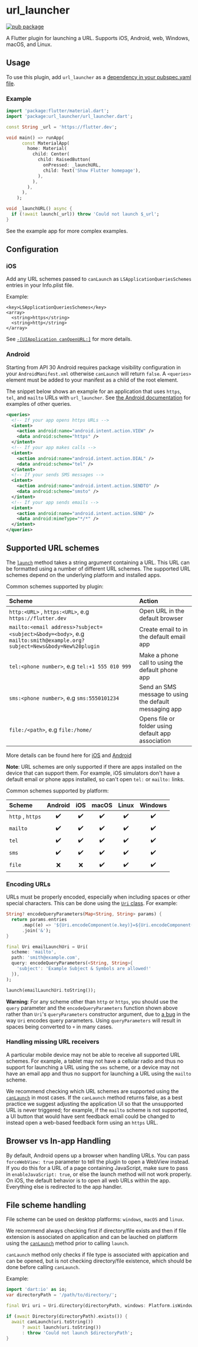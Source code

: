 # url_launcher

[![pub package](https://img.shields.io/pub/v/url_launcher.svg)](https://pub.dev/packages/url_launcher)

A Flutter plugin for launching a URL. Supports
iOS, Android, web, Windows, macOS, and Linux.

## Usage

To use this plugin, add `url_launcher` as a [dependency in your pubspec.yaml file](https://flutter.dev/platform-plugins/).

### Example

``` dart
import 'package:flutter/material.dart';
import 'package:url_launcher/url_launcher.dart';

const String _url = 'https://flutter.dev';

void main() => runApp(
      const MaterialApp(
        home: Material(
          child: Center(
            child: RaisedButton(
              onPressed: _launchURL,
              child: Text('Show Flutter homepage'),
            ),
          ),
        ),
      ),
    );

void _launchURL() async {
  if (!await launch(_url)) throw 'Could not launch $_url';
}
```

See the example app for more complex examples.

## Configuration

### iOS
Add any URL schemes passed to `canLaunch` as `LSApplicationQueriesSchemes` entries in your Info.plist file.

Example:
```
<key>LSApplicationQueriesSchemes</key>
<array>
  <string>https</string>
  <string>http</string>
</array>
```

See [`-[UIApplication canOpenURL:]`](https://developer.apple.com/documentation/uikit/uiapplication/1622952-canopenurl) for more details.

### Android

Starting from API 30 Android requires package visibility configuration in your
`AndroidManifest.xml` otherwise `canLaunch` will return `false`. A `<queries>`
element must be added to your manifest as a child of the root element.

The snippet below shows an example for an application that uses `https`, `tel`,
and `mailto` URLs with `url_launcher`. See
[the Android documentation](https://developer.android.com/training/package-visibility/use-cases)
for examples of other queries.

``` xml
<queries>
  <!-- If your app opens https URLs -->
  <intent>
    <action android:name="android.intent.action.VIEW" />
    <data android:scheme="https" />
  </intent>
  <!-- If your app makes calls -->
  <intent>
    <action android:name="android.intent.action.DIAL" />
    <data android:scheme="tel" />
  </intent>
  <!-- If your sends SMS messages -->
  <intent>
    <action android:name="android.intent.action.SENDTO" />
    <data android:scheme="smsto" />
  </intent>
  <!-- If your app sends emails -->
  <intent>
    <action android:name="android.intent.action.SEND" />
    <data android:mimeType="*/*" />
  </intent>
</queries>
```

## Supported URL schemes

The [`launch`](https://pub.dev/documentation/url_launcher/latest/url_launcher/launch.html) method
takes a string argument containing a URL. This URL
can be formatted using a number of different URL schemes. The supported
URL schemes depend on the underlying platform and installed apps.

Common schemes supported by plugin:

| Scheme | Action |
|:---|:---|
| `http:<URL>` , `https:<URL>`, e.g `https://flutter.dev` | Open URL in the default browser |
| `mailto:<email address>?subject=<subject>&body=<body>`, e.g  `mailto:smith@example.org?subject=News&body=New%20plugin` | Create email to <email address> in the default email app |
| `tel:<phone number>`, e.g `tel:+1 555 010 999` | Make a phone call to <phone number> using the default phone app |
| `sms:<phone number>`, e.g `sms:5550101234` | Send an SMS message to <phone number> using the default messaging app |
| `file:/<path>`, e.g `file:/home/` | Opens file or folder using default app association |

More details can be found here for [iOS](https://developer.apple.com/library/content/featuredarticles/iPhoneURLScheme_Reference/Introduction/Introduction.html)
and [Android](https://developer.android.com/guide/components/intents-common.html)

**Note**: URL schemes are only supported if there are apps installed on the device that can
support them. For example, iOS simulators don't have a default email or phone
apps installed, so can't open `tel:` or `mailto:` links.

Common schemes supported by platform:

| Scheme | Android | iOS | macOS | Linux | Windows
|:---|:---:|:---:|:---:|:---:|:---:|
| `http` , `https` | ✔️ | ✔️ | ✔️ | ✔️ | ✔️ |
| `mailto` | ✔️ | ✔️ | ✔️ | ✔️ | ✔️ |
| `tel` | ✔️ | ✔️ | ✔️ | ✔️ | ✔️ |
| `sms` | ✔️ | ✔️ | ✔️ | ✔️ | ✔️ |
| `file` | ❌ | ❌ | ✔️ | ✔️ | ✔️ |

### Encoding URLs

URLs must be properly encoded, especially when including spaces or other special
characters. This can be done using the
[`Uri` class](https://api.dart.dev/dart-core/Uri-class.html).
For example:
```dart
String? encodeQueryParameters(Map<String, String> params) {
  return params.entries
      .map((e) => '${Uri.encodeComponent(e.key)}=${Uri.encodeComponent(e.value)}')
      .join('&');
}

final Uri emailLaunchUri = Uri(
  scheme: 'mailto',
  path: 'smith@example.com',
  query: encodeQueryParameters(<String, String>{
    'subject': 'Example Subject & Symbols are allowed!'
  }),
);

launch(emailLaunchUri.toString());
```

**Warning**: For any scheme other than `http` or `https`, you should use the
`query` parameter and the `encodeQueryParameters` function shown above rather
than `Uri`'s `queryParameters` constructor argument, due to
[a bug](https://github.com/dart-lang/sdk/issues/43838) in the way `Uri`
encodes query parameters. Using `queryParameters` will result in spaces being
converted to `+` in many cases.

### Handling missing URL receivers

A particular mobile device may not be able to receive all supported URL schemes.
For example, a tablet may not have a cellular radio and thus no support for
launching a URL using the `sms` scheme, or a device may not have an email app
and thus no support for launching a URL using the `mailto` scheme.

We recommend checking which URL schemes are supported using the
[`canLaunch`](https://pub.dev/documentation/url_launcher/latest/url_launcher/canLaunch.html)
in most cases. If the `canLaunch` method returns false, as a
best practice we suggest adjusting the application UI so that the unsupported
URL is never triggered; for example, if the `mailto` scheme is not supported, a
UI button that would have sent feedback email could be changed to instead open
a web-based feedback form using an `https` URL.

## Browser vs In-app Handling
By default, Android opens up a browser when handling URLs. You can pass
`forceWebView: true` parameter to tell the plugin to open a WebView instead.
If you do this for a URL of a page containing JavaScript, make sure to pass in
`enableJavaScript: true`, or else the launch method will not work properly. On
iOS, the default behavior is to open all web URLs within the app. Everything
else is redirected to the app handler.

## File scheme handling
File scheme can be used on desktop platforms: `windows`, `macOS` and `linux`.

We recommend always checking first if directory/file exists and then if file extension is associated
on application and can be lauched on platform using the
[`canLaunch`](https://pub.dev/documentation/url_launcher/latest/url_launcher/canLaunch.html) method
prior to calling `launch`.

`canLaunch` method only checks if file type is associated with appication and can be opened, but is
not checking directory/file existence, which should be done before calling `canLaunch`.

Example:
```dart
import 'dart:io' as io;
var directoryPath = '/path/to/directory/';

final Uri uri = Uri.directory(directoryPath, windows: Platform.isWindows);

if (await Directory(directoryPath).exists()) {
  await canLaunch(uri.toString())
      ? await launch(uri.toString())
      : throw 'Could not launch $directoryPath';
}
```
